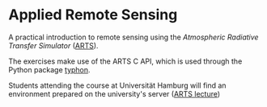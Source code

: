 # Applied Remote Sensing

A practical introduction to remote sensing using the
_Atmospheric Radiative Transfer Simulator_ ([ARTS][arts]).

The exercises make use of the ARTS C API, which is used through
the Python package [typhon][typhon-github].

Students attending the course at Universität Hamburg will find an environment
prepared on the university's server ([ARTS lecture][arts-uhh])

[arts]: http://radiativetransfer.org/
[arts-uhh]: https://www.mi.uni-hamburg.de/en/arbeitsgruppen/strahlung-und-fernerkundung/intern/howtos/arts-lecture.html
[typhon-github]: https://github.com/atmtools/typhon
